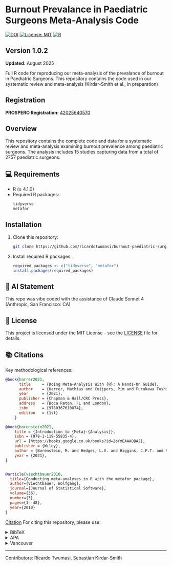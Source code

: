 # Burnout Prevalance in Paediatric Surgeons Meta-Analysis Code

[![DOI](https://zenodo.org/badge/DOI/[pending].svg)](https://doi.org/[pending])
[![License: MIT](https://img.shields.io/badge/License-MIT-yellow.svg)](https://opensource.org/licenses/MIT)
[![R](https://img.shields.io/badge/R-4.1.0-blue.svg)](https://cran.r-project.org/)

## Version 1.0.2
**Updated:** August 2025
  
Full R code for reproducing our meta-analysis of the prevalance of burnout in Paediatric Surgeons. This repository contains the code used in our systematic review and meta-analysis (Kirdar-Smith et al., in preparation) 

## Registration  
**PROSPERO Registration:** [42025640570](https://www.crd.york.ac.uk/PROSPERO/view/CRD42025640570)

## Overview

This repository contains the complete code and data for a systematic review and meta-analysis examining burnout prevalence among paediatric surgeons. The analysis includes 15 studies capturing data from a total of 2757 paediatric surgeons.

## 💻 Requirements

- R (≥ 4.1.0)
- Required R packages:
  ```R
  tidyverse
  metafor
  ```

## Installation

1. Clone this repository:
   ```bash
   git clone https://github.com/ricardotwumasi/burnout-paediatric-surgery-meta.git
   ```

2. Install required R packages:
   ```R
   required_packages <- c("tidyverse", "metafor")
   install.packages(required_packages)
   ```

## 🤖 AI Statement

This repo was vibe coded with the assistance of Claude Sonnet 4 (Anthropic, San Francisco: CA)

## 📜 License

This project is licensed under the MIT License - see the [LICENSE](LICENSE) file for details.

## 📚 Citations

Key methodological references:

```bibtex
@book{harrer2021,
      title     = {Doing Meta-Analysis With {R}: A Hands-On Guide},
      author    = {Harrer, Mathias and Cuijpers, Pim and Furukawa Toshi A and Ebert, David D},
      year      = {2021},
      publisher = {Chapman & Hall/CRC Press},
      address   = {Boca Raton, FL and London},
      isbn      = {9780367610074},
      edition   = {1st}
    }

@book{borenstein2021,
	title = {Introduction to {Meta}-{Analysis}},
	isbn = {978-1-119-55835-4},
	url = {https://books.google.co.uk/books?id=2oYmEAAAQBAJ},
	publisher = {Wiley},
	author = {Borenstein, M. and Hedges, L.V. and Higgins, J.P.T. and Rothstein, H.R.},
	year = {2021},
}


@article{viechtbauer2010,
  title={Conducting meta-analyses in R with the metafor package},
  author={Viechtbauer, Wolfgang},
  journal={Journal of Statistical Software},
  volume={36},
  number={3},
  pages={1--48},
  year={2010}
}
```

[Citation](#citation) 
For citing this repository, please use:

<details>
<summary>BibTeX</summary>
<pre><code>@article{kirdar-smith2025,
  title={Burnout Prevalence in Paediatric Surgeons: A Systematic Review and Meta-Analysis},
  author={Kirdar-Smith, Sebastian; Twumasi, Ricardo; Capon, Charlotte; Pearse, Callum; Smychkovich, Vasilisa; Knight, Alec},
  journal={SSRN},
  year={2025},
  publisher={Elsevier},
  doi={10.2139/ssrn.5382634}
}
</code></pre>
</details>
<details>
<summary>APA</summary>
<pre><code>Kirdar-Smith, S., Twumasi, R. Capon, C., Pearse, C., Smychkovich, V. & Knight, A. (2025). Burnout Prevalence in Paediatric Surgeons: A Systematic Review and Meta-Analysis. SSRN. 10.2139/ssrn.5382634 </code></pre>
</details>
<details>
<summary>Vancouver</summary>
<pre><code>Kirdar-Smith, S, Twumasi, R Capon, C, Pearse, C, Smychkovich, V, Knight, A (2025). Burnout Prevalence in Paediatric Surgeons: A Systematic Review and Meta-Analysis.SSRN. 10.2139/ssrn.5382634 </code></pre>
</details>

---
Contributors: Ricardo Twumasi, Sebastian Kirdar-Smith
